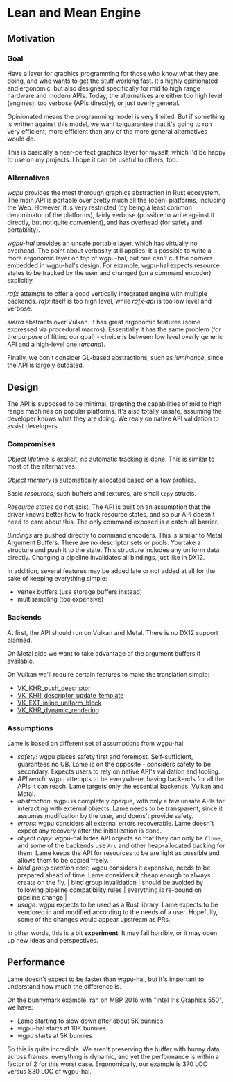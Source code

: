 # Lean and Mean Engine

## Motivation

### Goal

Have a layer for graphics programming for those who know what they are doing, and who wants to get the stuff working fast. It's highly opinionated and ergonomic, but also designed specifically for mid to high range hardware and modern APIs. Today, the alternatives are either too high level (engines), too verbose (APIs directly), or just overly general.

Opinionated means the programming model is very limited. But if something is written against this model, we want to guarantee that it's going to run very efficient, more efficient than any of the more general alternatives would do.

This is basically a near-perfect graphics layer for myself, which I'd be happy to use on my projects. I hope it can be useful to others, too.

### Alternatives

*wgpu* provides the most thorough graphics abstraction in Rust ecosystem. The main API is portable over pretty much all the (open) platforms, including the Web. However, it is very restricted (by being a least common denominator of the platforms), fairly verbose (possible to write against it directly, but not quite convenient), and has overhead (for safety and portability).

*wgpu-hal* provides an unsafe portable layer, which has virtually no overhead. The point about verbosity still applies. It's possible to write a more ergonomic layer on top of wgpu-hal, but one can't cut the corners embedded in wgpu-hal's design. For example, wgpu-hal expects resource states to be tracked by the user and changed (on a command encoder) explicitly.

*rafx* attempts to offer a good vertically integrated engine with multiple backends. *rafx* itself is too high level, while *rafx-api* is too low level and verbose.

*sierra* abstracts over Vulkan. It has great ergonomic features (some expressed via procedural macros). Essentially it has the same problem (for the purpose of fitting our goal) - choice is between low level overly generic API and a high-level one (*arcana*).

Finally, we don't consider GL-based abstractions, such as *luminance*, since the API is largely outdated.

## Design

The API is supposed to be minimal, targeting the capabilities of mid to high range machines on popular platforms. It's also totally unsafe, assuming the developer knows what they are doing. We realy on native API validation to assist developers.

### Compromises

*Object lifetime* is explicit, no automatic tracking is done. This is similar to most of the alternatives.

*Object memory* is automatically allocated based on a few profiles.

Basic *resources*, such buffers and textures, are small `Copy` structs.

*Resource states* do not exist. The API is built on an assumption that the driver knows better how to track resource states, and so our API doesn't need to care about this. The only command exposed is a catch-all barrier.

*Bindings* are pushed directly to command encoders. This is similar to Metal Argument Buffers. There are no descriptor sets or pools. You take a structure and push it to the state. This structure includes any uniform data directly. Changing a pipeline invalidates all bindings, just like in DX12.

In addition, several features may be added late or not added at all for the sake of keeping everything simple:

  - vertex buffers (use storage buffers instead)
  - multisampling (too expensive)

### Backends

At first, the API should run on Vulkan and Metal. There is no DX12 support planned.

On Metal side we want to take advantage of the argument buffers if available.

On Vulkan we'll require certain features to make the translation simple:

  - [VK_KHR_push_descriptor](https://registry.khronos.org/vulkan/specs/1.3-extensions/man/html/VK_KHR_push_descriptor.html)
  - [VK_KHR_descriptor_update_template](https://registry.khronos.org/vulkan/specs/1.3-extensions/man/html/VK_KHR_descriptor_update_template.html)
  - [VK_EXT_inline_uniform_block](https://registry.khronos.org/vulkan/specs/1.3-extensions/man/html/VK_EXT_inline_uniform_block.html)
  - [VK_KHR_dynamic_rendering](https://registry.khronos.org/vulkan/specs/1.3-extensions/man/html/VK_KHR_dynamic_rendering.html)

### Assumptions

Lame is based on different set of assumptions from wgpu-hal:
- *safety*: wgpu places safety first and foremost. Self-sufficient, guarantees no UB. Lame is on the opposite - considers safety to be secondary. Expects users to rely on native API's validation and tooling.
- *API reach*: wgpu attempts to be everywhere, having backends for all the APIs it can reach. Lame targets only the essential backends: Vulkan and Metal.
- *abstraction*: wgpu is completely opaque, with only a few unsafe APIs for interacting with external objects. Lame needs to be transparent, since it assumes modifcation by the user, and doens't provide safety.
- *errors*: wgpu considers all external errors recoverable. Lame doesn't expect any recovery after the initialization is done.
- *object copy*: wgpu-hal hides API objects so that they can only be `Clone`, and some of the backends use `Arc` and other heap-allocated backing for them. Lame keeps the API for resources to be are light as possible and allows them to be copied freely.
- *bind group creation cost*: wgpu considers it expensive, needs to be prepared ahead of time. Lame considers it cheap enough to always create on the fly.
| bind group invalidation | should be avoided by following pipeline compatibility rules | everything is re-bound on pipeline change |
- *usage*: wgpu expects to be used as a Rust library. Lame expects to be vendored in and modified according to the needs of a user. Hopefully, some of the changes would appear upstream as PRs.

In other words, this is a bit **experiment**. It may fail horribly, or it may open up new ideas and perspectives.

## Performance

Lame doesn't expect to be faster than wgpu-hal, but it's important to understand how much the difference is.

On the bunnymark example, ran on MBP 2016 with "Intel Iris Graphics 550", we have:

  - Lame starting to slow down after about 5K bunnies
  - wgpu-hal starts at 10K bunnies
  - wgpu starts at 5K bunnies

So this is quite incredible. We aren't preserving the buffer with bunny data across frames, everything is dynamic, and yet the performance is within a factor of 2 for this worst case. Ergonomically, our example is 370 LOC versus 830 LOC of wgpu-hal.